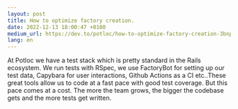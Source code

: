 ```yaml
---
layout: post
title: How to optimize factory creation.
date: 2022-12-13 18:00:47 +0100
medium_url: https://dev.to/potloc/how-to-optimize-factory-creation-3bnp
lang: en
---
```


At Potloc we have a test stack which is pretty standard in the Rails ecosystem. We run tests with RSpec, we use FactoryBot for setting up our test data, Capybara for user interactions, Github Actions as a CI etc..These great tools allow us to code at a fast pace with good test coverage. But this pace comes at a cost. The more the team grows, the bigger the codebase gets and the more tests get written.
